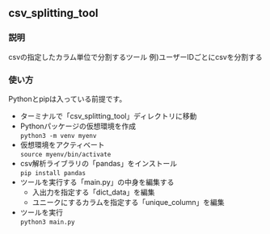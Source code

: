 ## csv_splitting_tool
### 説明
csvの指定したカラム単位で分割するツール
例)ユーザーIDごとにcsvを分割する

### 使い方
Pythonとpipは入っている前提です。

* ターミナルで「csv_splitting_tool」ディレクトリに移動  
* Pythonパッケージの仮想環境を作成  
`python3 -m venv myenv`  
* 仮想環境をアクティベート  
`source myenv/bin/activate`  
* csv解析ライブラリの「pandas」をインストール  
`pip install pandas`  
* ツールを実行する「main.py」の中身を編集する  
  * 入出力を指定する「dict_data」を編集
  * ユニークにするカラムを指定する「unique_column」を編集
* ツールを実行  
`python3 main.py`  